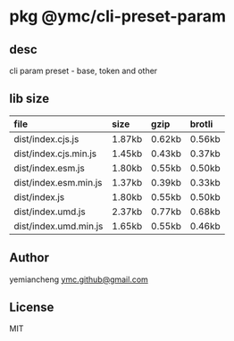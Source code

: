# pkg @ymc/cli-preset-param

## desc
cli param preset - base, token and other

## lib size  
file | size | gzip | brotli
:---- | :---- | :---- | :----
dist/index.cjs.js | 1.87kb | 0.62kb | 0.56kb
dist/index.cjs.min.js | 1.45kb | 0.43kb | 0.37kb
dist/index.esm.js | 1.80kb | 0.55kb | 0.50kb
dist/index.esm.min.js | 1.37kb | 0.39kb | 0.33kb
dist/index.js | 1.80kb | 0.55kb | 0.50kb
dist/index.umd.js | 2.37kb | 0.77kb | 0.68kb
dist/index.umd.min.js | 1.65kb | 0.55kb | 0.46kb

## Author
yemiancheng <ymc.github@gmail.com>

## License
MIT